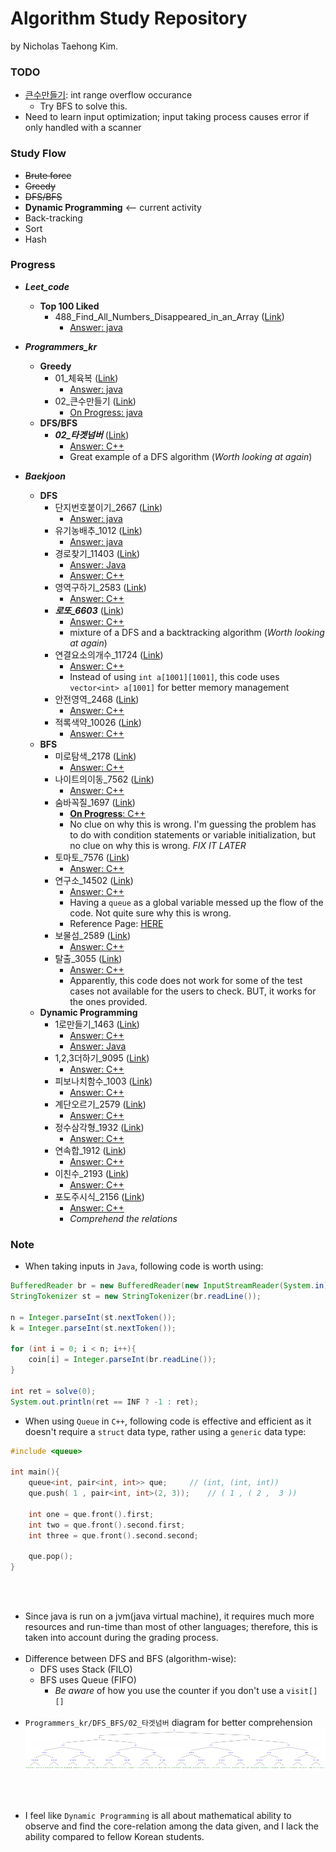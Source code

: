 # Algorithm Study Repository

by Nicholas Taehong Kim.

### TODO

- [큰수만들기](https://github.com/rlaxoghd94/Algorithm_Study/blob/master/Programmers_kr/Greedy/02_%ED%81%B0%EC%88%98%EB%A7%8C%EB%93%A4%EA%B8%B0/Main.java): int range overflow occurance
	- Try BFS to solve this.
- Need to learn input optimization; input taking process causes error if only handled with a scanner

### Study Flow

- ~~Brute force~~
- ~~Greedy~~
- ~~DFS/BFS~~
- **Dynamic Programming** <-- current activity
- Back-tracking
- Sort
- Hash

### Progress

- ***Leet_code***
	- **Top 100 Liked**
		- 488_Find_All_Numbers_Disappeared_in_an_Array ([Link](https://leetcode.com/problems/find-all-numbers-disappeared-in-an-array/))
			- [Answer: java](https://github.com/rlaxoghd94/Algorithm_Study/blob/master/Leet_code/Top_100_Liked/448.java)

- ***Programmers_kr***
	- **Greedy**
		- 01_체육복 ([Link](https://programmers.co.kr/learn/courses/30/lessons/42862))
			- [Answer: java](https://github.com/rlaxoghd94/Algorithm_Study/blob/master/Programmers_kr/Greedy/01_%EC%B2%B4%EC%9C%A1%EB%B3%B5/Main.java)
		- 02_큰수만들기 ([Link](https://programmers.co.kr/learn/courses/30/lessons/42883))
			- [On Progress: java](https://github.com/rlaxoghd94/Algorithm_Study/blob/master/Programmers_kr/Greedy/02_%ED%81%B0%EC%88%98%EB%A7%8C%EB%93%A4%EA%B8%B0/Main.java)
	- **DFS/BFS**
		- ***02_타겟넘버*** ([Link](https://programmers.co.kr/learn/courses/30/lessons/43165))
			- [Answer: C++](https://github.com/rlaxoghd94/Algorithm_Study/blob/master/Programmers_kr/DFS_BFS/02_%ED%83%80%EA%B2%9F%EB%84%98%EB%B2%84/Main.cpp)
			- Great example of a DFS algorithm (*Worth looking at again*)

- ***Baekjoon***
	- **DFS**
		- 단지번호붙이기_2667 ([Link](https://www.acmicpc.net/problem/2667))
			- [Answer: java](https://github.com/rlaxoghd94/Algorithm_Study/blob/master/Baekjoon/DFS/2667.java)
		- 유기농배추_1012 ([Link](https://www.acmicpc.net/problem/1012))
			- [Answer: java](https://github.com/rlaxoghd94/Algorithm_Study/blob/master/Baekjoon/DFS/1012.java)
		- 경로찾기_11403 ([Link](https://www.acmicpc.net/problem/11403))
			- [Answer: Java](https://github.com/rlaxoghd94/Algorithm_Study/blob/master/Baekjoon/DFS/11403.java)
			- [Answer: C++](https://github.com/rlaxoghd94/Algorithm_Study/blob/master/Baekjoon/DFS/11403.cpp)
		- 영역구하기_2583 ([Link](https://www.acmicpc.net/problem/2583))
			- [Answer: C++](https://github.com/rlaxoghd94/Algorithm_Study/blob/master/Baekjoon/DFS/2583.cpp)
		- ***로또_6603*** ([Link](https://www.acmicpc.net/problem/6603))
			- [Answer: C++](https://github.com/rlaxoghd94/Algorithm_Study/blob/master/Baekjoon/DFS/6603.cpp)
			- mixture of a DFS and a backtracking algorithm (*Worth looking at again*)
		- 연결요소의개수_11724 ([Link](https://www.acmicpc.net/problem/11724))
			- [Answer: C++](https://github.com/rlaxoghd94/Algorithm_Study/blob/master/Baekjoon/DFS/11724.cpp)
			- Instead of using `int a[1001][1001]`, this code uses `vector<int> a[1001]` for better memory management
		- 안전영역_2468 ([Link](https://www.acmicpc.net/problem/2468))
			- [Answer: C++](https://github.com/rlaxoghd94/Algorithm_Study/blob/master/Baekjoon/DFS/2468.cpp)
		- 적록색약_10026 ([Link](https://www.acmicpc.net/problem/10026))
			- [Answer: C++](https://github.com/rlaxoghd94/Algorithm_Study/blob/master/Baekjoon/DFS/10026.cpp)
	- **BFS**
		- 미로탐색_2178 ([Link](https://www.acmicpc.net/problem/2178))
			- [Answer: C++](https://github.com/rlaxoghd94/Algorithm_Study/blob/master/Baekjoon/BFS/2178.cpp)
		- 나이트의이동_7562 ([Link](https://www.acmicpc.net/problem/7562))
			- [Answer: C++](https://github.com/rlaxoghd94/Algorithm_Study/blob/master/Baekjoon/BFS/7562.cpp)
		- 숨바꼭질_1697 ([Link](https://www.acmicpc.net/problem/1697))
			- [**On Progress**: C++](https://github.com/rlaxoghd94/Algorithm_Study/blob/master/Baekjoon/BFS/1697.cpp)
			- No clue on why this is wrong. I'm guessing the problem has to do with condition statements or variable initialization, but no clue on why this is wrong. *FIX IT LATER*
		- 토마토_7576 ([Link](https://www.acmicpc.net/problem/7576))
			- [Answer: C++](https://github.com/rlaxoghd94/Algorithm_Study/blob/master/Baekjoon/BFS/7576.cpp)
		- 연구소_14502 ([Link](https://www.acmicpc.net/problem/14502))
			- [Answer: C++](https://github.com/rlaxoghd94/Algorithm_Study/blob/master/Baekjoon/BFS/14502.cpp)
			- Having a `queue` as a global variable messed up the flow of the code. Not quite sure why this is wrong.
			- Reference Page: [HERE](https://wjdgus2951.tistory.com/80)
		- 보물섬_2589 ([Link](https://www.acmicpc.net/problem/2589))
			- [Answer: C++](https://github.com/rlaxoghd94/Algorithm_Study/blob/master/Baekjoon/BFS/2589.cpp)
		- 탈출_3055 ([Link](https://www.acmicpc.net/problem/3055))
			- [Answer: C++](https://github.com/rlaxoghd94/Algorithm_Study/blob/master/Baekjoon/BFS/3055.cpp)
			- Apparently, this code does not work for some of the test cases not available for the users to check. BUT, it works for the ones provided.
	- **Dynamic Programming**
		- 1로만들기_1463 ([Link](https://www.acmicpc.net/problem/1463))
			- [Answer: C++](https://github.com/rlaxoghd94/Algorithm_Study/blob/master/Baekjoon/DP/1463.cpp)
			- [Answer: Java](https://github.com/rlaxoghd94/Algorithm_Study/blob/master/Baekjoon/DP/1463.java)
		- 1,2,3더하기_9095 ([Link](https://www.acmicpc.net/problem/9095))
			- [Answer: C++](https://github.com/rlaxoghd94/Algorithm_Study/blob/master/Baekjoon/DP/9095.cpp)
		- 피보나치함수_1003 ([Link](https://www.acmicpc.net/problem/1003))
			- [Answer: C++](https://github.com/rlaxoghd94/Algorithm_Study/blob/master/Baekjoon/DP/1003.cpp)
		- 계단오르기_2579 ([Link](https://www.acmicpc.net/problem/2579))
			- [Answer: C++](https://github.com/rlaxoghd94/Algorithm_Study/blob/master/Baekjoon/DP/2579.cpp)
		- 정수삼각형_1932 ([Link](https://www.acmicpc.net/problem/1932))
			- [Answer: C++](https://github.com/rlaxoghd94/Algorithm_Study/blob/master/Baekjoon/DP/1932.cpp)
		- 연속합_1912 ([Link](https://www.acmicpc.net/problem/1912))
			- [Answer: C++](https://github.com/rlaxoghd94/Algorithm_Study/blob/master/Baekjoon/DP/1912.cpp)
		- 이친수_2193 ([Link](https://www.acmicpc.net/problem/2193))
			- [Answer: C++](https://github.com/rlaxoghd94/Algorithm_Study/blob/master/Baekjoon/DP/2193.cpp)
		- 포도주시식_2156 ([Link](https://www.acmicpc.net/problem/2156))
			- [Answer: C++](https://github.com/rlaxoghd94/Algorithm_Study/blob/master/Baekjoon/DP/2156.cpp)
			- *Comprehend the relations*

### Note

- When taking inputs in `Java`, following code is worth using:
```java
BufferedReader br = new BufferedReader(new InputStreamReader(System.in));
StringTokenizer st = new StringTokenizer(br.readLine());

n = Integer.parseInt(st.nextToken());
k = Integer.parseInt(st.nextToken());

for (int i = 0; i < n; i++){
	coin[i] = Integer.parseInt(br.readLine());
}

int ret = solve(0);
System.out.println(ret == INF ? -1 : ret);
```
- When using `Queue` in `C++`, following code is effective and efficient as it doesn't require a `struct` data type, rather using a `generic` data type:
```cpp
#include <queue>

int main(){
	queue<int, pair<int, int>> que;		// (int, (int, int))
	que.push( 1 , pair<int, int>(2, 3));	// ( 1 , ( 2 ,  3 ))

	int one = que.front().first;
	int two = que.front().second.first;
	int three = que.front().second.second;

	que.pop();
}
```

<br></br>
- Since java is run on a jvm(java virtual machine), it requires much more resources and run-time than most of other languages; therefore, this is taken into account during the grading process.
<br></br>
 - Difference between DFS and BFS (algorithm-wise):
	- DFS uses Stack (FILO)
	- BFS uses Queue (FIFO)
		- *Be aware* of how you use the counter if you don't use a `visit[][]`
<br></br>
 - `Programmers_kr/DFS_BFS/02_타겟넘버` diagram for better comprehension
 ![alt text](https://github.com/rlaxoghd94/Algorithm_Study/blob/master/Programmers_kr/DFS_BFS/02_%ED%83%80%EA%B2%9F%EB%84%98%EB%B2%84/target_number-diagram.png "Programmers_kr/DFS_BFS/02_타겟넘버 diagram")

<br></br>
- I feel like `Dynamic Programming` is all about mathematical ability to observe and find the core-relation among the data given, and I lack the ability compared to fellow Korean students.